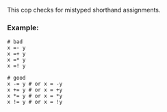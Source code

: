 This cop checks for mistyped shorthand assignments.

### Example:
    # bad
    x =- y
    x =+ y
    x =* y
    x =! y

    # good
    x -= y # or x = -y
    x += y # or x = +y
    x *= y # or x = *y
    x != y # or x = !y
